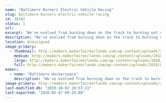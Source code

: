 ```yaml
---
name: "Baltimore Burners Electric Vehicle Racing"
slug: baltimore-burners-electric-vehicle-racing
id: 38342
status: 1
url: 
excerpt: "We've evolved from burning down on the track to burning out on the track! Along the way we've built art cars, fun cars, fast cars, and the legendary TrainRex. Stay tuned for our next wacky adventure!"
description: "We've evolved from burning down on the track to burning out on the track! Along the way we've built art cars, fun cars, fast cars, and the legendary TrainRex. Stay tuned for our next wacky adventure!"
location: Unassigned
image-primary:
  - thumbnail: http://makers.makerfaireorlando.com/wp-content/uploads/2018/07/wide_BaHa-1-150x150.png
    medium: http://makers.makerfaireorlando.com/wp-content/uploads/2018/07/wide_BaHa-1-300x225.png
    large: http://makers.makerfaireorlando.com/wp-content/uploads/2018/07/wide_BaHa-1.png
    full: http://makers.makerfaireorlando.com/wp-content/uploads/2018/07/wide_BaHa-1.png
maker:
  - name: "Baltimore Hackerspace"
    description: "We've evolved from burning down on the track to burning out on the track! Along the way we've built art cars, fun cars, fast cars, and the legendary TrainRex. Stay tuned for our next wacky adventure!"
image-primary: http://makers.makerfaireorlando.com/wp-content/uploads/2018/07/wide_BaHa.png
last-modified-db: "2019-10-02 20:53:21"
last-exported: "2020-05-07 09:35:08"
---
```

